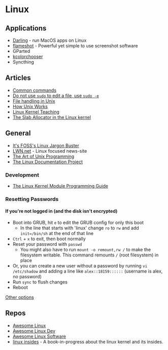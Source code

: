 # Linux

## Applications
- [Darling](https://github.com/darlinghq/darling) - run MacOS apps on Linux
- [flameshot](https://github.com/lupoDharkael/flameshot) - Powerful yet simple to use screenshot software
- GParted
- [kcolorchooser](https://apps.kde.org/kcolorchooser/)
- Syncthing

## Articles
- [Common commands](https://www.pixelbeat.org/cmdline.html)
- [Do not use `sudo` to edit a file, use `sudo -e`](https://www.reddit.com/r/linux/comments/osah05/ysk_do_not_use_sudo_vimnanoemacs_to_edit_a_file/)
- [File handling in Unix](https://rachelbythebay.com/w/2020/08/11/files/)
- [How Unix Works](https://neilkakkar.com/unix.html)
- [Linux Kernel Teaching](https://linux-kernel-labs.github.io/refs/heads/master/index.html)
- [The Slab Allocator in the Linux kernel](https://hammertux.github.io/slab-allocator)

## General
- [It's FOSS's Linux Jargon Buster](https://itsfoss.com/category/explain/)
- [LWN.net](https://lwn.net/) - Linux focused news-site
- [The Art of Unix Programming](https://arp242.net/taoup.html)
- [The Linux Documentation Project](https://tldp.org/docs.html)

### Development
- [The Linux Kernel Module Programming Guide](https://sysprog21.github.io/lkmpg/)

### Resetting Passwords

#### If you're not logged in (and the disk isn't encrypted)
- Boot into GRUB, hit `e` to edit the GRUB config for only this boot
  - In the line that starts with 'linux' change `ro` to `rw` and add `init=/bin/sh` at the end of that line
- `Ctrl` + `x` to exit, then boot normally
- Reset your password with `passwd`
  - You might also have to run `mount -o remount,rw /` to make the filesystem writable. This command remounts `/` (root filesystem) in place
- Or, you can create a new user without a password by running `vi /etc/shadow` and adding a line like `alex::18159::::::` (username is alex, no password)
- Run `sync` to flush changes
- Reboot

[Other options](http://www.linuxandubuntu.com/home/how-to-reset-root-password-in-ubuntu)

## Repos
- [Awesome Linux](https://github.com/aleksandar-todorovic/awesome-linux)
- [Awesome Linux Dev](https://github.com/madbob/awesome-linux-dev)
- [Awesome Linux Software](https://github.com/luong-komorebi/Awesome-Linux-Software)
- [linux insides](https://github.com/0xAX/linux-insides) - A book-in-progress about the linux kernel and its insides.
